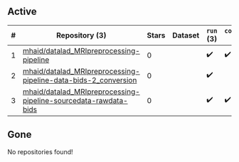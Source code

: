 ## Active
| # | Repository (3) | Stars | Dataset | `run` (3) | `containers-run` (2) | Last Modified |
| --- | --- | --- | --- | --- | --- | --- |
| 1 | [mhaid/datalad_MRIpreprocessing-pipeline](https://github.com/mhaid/datalad_MRIpreprocessing-pipeline) | 0 |  | :heavy_check_mark: | :heavy_check_mark: | 2024-02-12 09:43:09+00:00 |
| 2 | [mhaid/datalad_MRIpreprocessing-pipeline-data-bids-2_conversion](https://github.com/mhaid/datalad_MRIpreprocessing-pipeline-data-bids-2_conversion) | 0 |  | :heavy_check_mark: |  | 2024-02-01 11:35:48+00:00 |
| 3 | [mhaid/datalad_MRIpreprocessing-pipeline-sourcedata-rawdata-bids](https://github.com/mhaid/datalad_MRIpreprocessing-pipeline-sourcedata-rawdata-bids) | 0 |  | :heavy_check_mark: | :heavy_check_mark: | 2024-02-12 09:41:45+00:00 |

## Gone
No repositories found!
